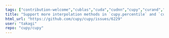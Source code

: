 ```yaml
---
tags: ["contribution-welcome","cublas","cuda","cudnn","cupy","curand","cusolver","cusparse","cusparselt","cutensor","gpu","nccl","numpy","nvrtc","nvtx","python","rocm","scipy","tensor"]
title: "Support more interpolation methods in `cupy.percentile` and `cupy.quantile`"
html_url: "https://github.com/cupy/cupy/issues/6229"
user: "takagi"
repo: "cupy/cupy"
---
```


